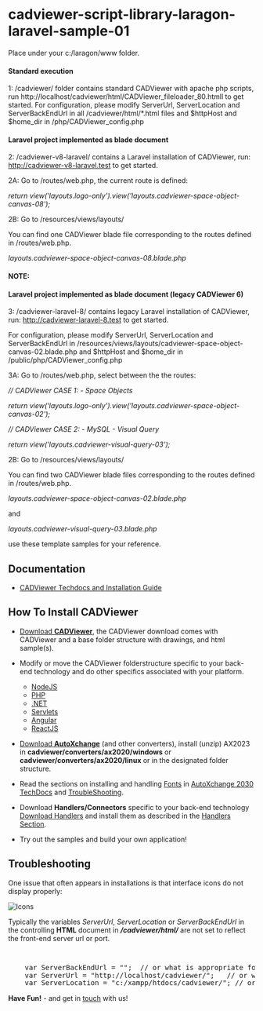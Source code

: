 # cadviewer-script-library-laragon-laravel-sample-01

Place under your c:/laragon/www folder.   

#### Standard execution

1: /cadviewer/ folder contains standard CADViewer with apache php scripts, run http://localhost/cadviewer/html/CADViewer_fileloader_80.htmll to get started.
For configuration, please modify ServerUrl, ServerLocation and ServerBackEndUrl in all /cadviewer/html/*.html files and $httpHost and $home_dir in  /php/CADViewer_config.php 


#### Laravel project implemented as blade document


2: /cadviewer-v8-laravel/ contains a Laravel installation of CADViewer, run: http://cadviewer-v8-laravel.test to get started.  

2A: Go to /routes/web.php,  the current route is defined:

*return view('layouts.logo-only').view('layouts.cadviewer-space-object-canvas-08');*


2B: Go to /resources/views/layouts/  

You can find one CADViewer blade file corresponding to the routes defined in /routes/web.php. 


*layouts.cadviewer-space-object-canvas-08.blade.php*



#### NOTE:

#### Laravel project implemented as blade document (legacy CADViewer 6)

3: /cadviewer-laravel-8/ contains legacy Laravel installation of CADViewer, run: http://cadviewer-laravel-8.test to get started.  

For configuration, please modify ServerUrl, ServerLocation and ServerBackEndUrl in /resources/views/layouts/cadviewer-space-object-canvas-02.blade.php and $httpHost and $home_dir in  /public/php/CADViewer_config.php 


3A: Go to /routes/web.php,  select between the the routes: 



*// CADViewer CASE 1: - Space Objects*

*return view('layouts.logo-only').view('layouts.cadviewer-space-object-canvas-02');*
	

*// CADViewer CASE 2: - MySQL - Visual Query*

*return view('layouts.cadviewer-visual-query-03');*



2B: Go to /resources/views/layouts/  

You can find two CADViewer blade files corresponding to the routes defined in /routes/web.php. 


*layouts.cadviewer-space-object-canvas-02.blade.php*

and

*layouts.cadviewer-visual-query-03.blade.php*

use these template samples for your reference. 





## Documentation 

-   [CADViewer Techdocs and Installation Guide](https://cadviewer.com/cadviewertechdocs/download)


## How To Install CADViewer 

* [Download **CADViewer**](/alldownloads/cadviewer), the CADViewer download comes with CADViewer and a base folder structure with drawings, and html sample(s).
* Modify or move the CADViewer folderstructure specific to your back-end technology and do other specifics associated with your platform.
	* [NodeJS](https://cadviewer.com/cadviewertechdocs/handlers/nodejs/)
	* [PHP](https://cadviewer.com/cadviewertechdocs/handlers/php/)
	* [.NET](https://cadviewer.com/cadviewertechdocs/handlers/asp.net/)
	* [Servlets](https://cadviewer.com/cadviewertechdocs/handlers/servlets/)
	* [Angular](https://cadviewer.com/cadviewertechdocs/handlers/angular/)
	* [ReactJS](https://cadviewer.com/cadviewertechdocs/handlers/reactjs/)
* [Download **AutoXchange**](/alldownloads/autoxchange) (and other converters), install (unzip) AX2023 in **cadviewer/converters/ax2020/windows** or **cadviewer/converters/ax2020/linux** or in the designated folder structure.
* Read the sections on installing and handling [Fonts](https://tailormade.com/ax2020techdocs/installation/fonts/) in [AutoXchange 2030 TechDocs](https://tailormade.com/ax2020techdocs/) and [TroubleShooting](https://tailormade.com/ax2020techdocs/troubleshooting/).
* Download **Handlers/Connectors** specific to your back-end technology [Download Handlers](/alldownloads/handlers/) and install them as described in the [Handlers Section](https://cadviewer.com/cadviewertechdocs/handlers).


* Try out the samples and build your own application!
 
 
 
 
 ## Troubleshooting

One issue that often appears in installations is that interface icons do not display properly:

![Icons](https://cadviewer.com/cadviewertechdocs/images/missing_icons.png "Icons missing")

Typically the variables *ServerUrl*, *ServerLocation* or *ServerBackEndUrl* in the controlling **HTML**  document in ***/cadviewer/html/*** are not set to reflect the front-end server url or port.

<pre style="line-height: 110%">


    var ServerBackEndUrl = "";  // or what is appropriate for my server; used for NodeJS server only
    var ServerUrl = "http://localhost/cadviewer/";   // or what is appropriate for my server
    var ServerLocation = "c:/xampp/htdocs/cadviewer/"; // or what is appropriate for my server, can be black!
</pre>

 
**Have Fun!**  - and get in [touch](mailto:developer@tailormade.com)  with us!
